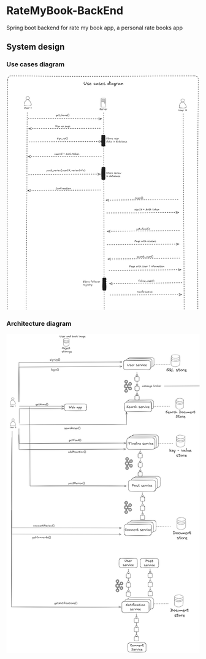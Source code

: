 # RateMyBook-BackEnd
Spring boot backend for rate my book app, a personal rate books app


## System design

### Use cases diagram

![usescases](system-design/usecases.png)

### Architecture diagram

![architecture](system-design/architecture.png)
